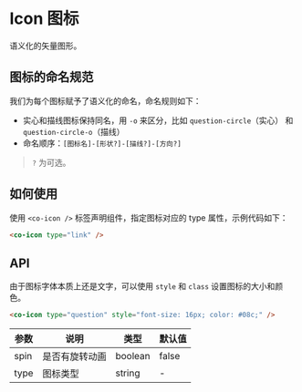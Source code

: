 # Icon 图标

语义化的矢量图形。

## 图标的命名规范

我们为每个图标赋予了语义化的命名，命名规则如下：

- 实心和描线图标保持同名，用 `-o` 来区分，比如 `question-circle`（实心） 和 `question-circle-o`（描线）
- 命名顺序：`[图标名]-[形状?]-[描线?]-[方向?]`

> `?` 为可选。

<!-- 完整的图标设计规范请访问 [图标规范](https://ant.design/docs/spec/icon-cn)。 -->

## 如何使用

使用 `<co-icon />` 标签声明组件，指定图标对应的 type 属性，示例代码如下：

``` html
<co-icon type="link" />
```

## API

由于图标字体本质上还是文字，可以使用 `style` 和 `class` 设置图标的大小和颜色。

``` html
<co-icon type="question" style="font-size: 16px; color: #08c;" />
```

| 参数 | 说明 | 类型 | 默认值 |
| -- | -- | -- | -- |
| spin | 是否有旋转动画 | boolean | false |
| type | 图标类型 | string | - |
